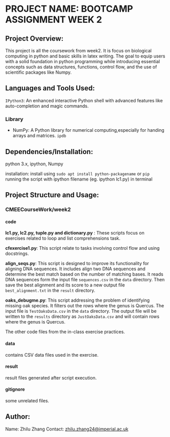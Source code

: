 # PROJECT NAME: BOOTCAMP ASSIGNMENT WEEK 2

## Project Overview: 
This project is all the coursework from week2. It is focus on biological computing in python and basic skills in latex writing. The goal to equip users with a solid foundation in python programming while introducing essential concepts such as data structures, functions, control flow, and the use of scientific packages like Numpy.

## Languages and Tools Used:

`IPython3`: 
An enhanced interactive Python shell with advanced features like auto-completion and magic commands.

### Library
 - NumPy: A Python library for numerical computing,especially for handing arrays and matrices.
 `ipdb`

## Dependencies/Installation:
python 3.x, ipython, Numpy

installation: install using `sudo apt install python-packagename` or `pip`
running the script with ipython filename (eg. ipython lc1.py) in terminal

## Project Structure and Usage:

### CMEECourseWork/week2

#### code

**lc1.py, lc2.py, tuple.py and dictionary.py** : These scripts focus on exercises related to loop and list comprehensions task.

**cfexercise1.py**: This script relate to tasks involving control flow and using docstrings.

**align_seqs.py**: This script is designed to improve its functionality for aligning DNA sequences. It includes align two DNA sequences and determine the best match based on the number of matching bases. It reads DNA sequences form the input file `sequences.csv` in the `data` directory. Then save the best alignment and its score to a new output file `best_alignment.txt` in the `result` directory.

**oaks_debugme.py**: This script addressing the problem of identifying missing oak species. It filters out the rows where the genus is Quercus. The input file is `TestOaksData.csv` in the `data` directory. The output file will be written to the `results` directory as `JustOaksData.csv` and will contain rows where the genus is Quercus.

The other code files from the in-class exercise practices.

#### data 
contains CSV data files used in the exercise.

#### result
result files generated after script execution.

#### gitignore
some unrelated files.

## Author:
Name: Zhilu Zhang
Contact: zhilu.zhang24@imperial.ac.uk